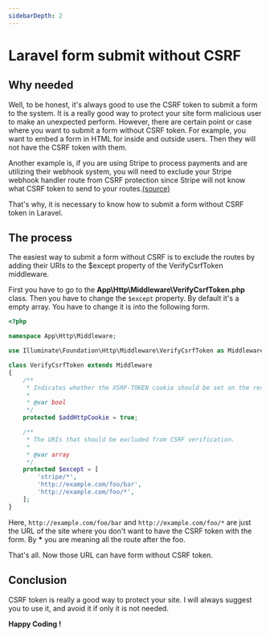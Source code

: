 ```yaml
---
sidebarDepth: 2
---
```


# Laravel form submit without CSRF

## Why needed

Well, to be honest, it's always good to use the CSRF token to submit a form to the system. It is a really good way to protect your site form malicious user to make an unexpected perform. However, there are certain point or case where you want to submit a form without CSRF token. For example, you want to embed a form in HTML for inside and outside users. Then they will not have the CSRF token with them.

Another example is, if you are using Stripe to process payments and are utilizing their webhook system, you will need to exclude your Stripe webhook handler route from CSRF protection since Stripe will not know what CSRF token to send to your routes.[(source)](https://laravel.com/docs/5.7/csrf)

That's why, it is necessary to know how to submit a form without CSRF token in Laravel.


## The process

The easiest way to submit a form without CSRF is to exclude the routes by adding their URIs to the $except property of the VerifyCsrfToken middleware.

First you have to go to the **App\Http\Middleware\VerifyCsrfToken.php** class. Then you have to change the `$except` property. By default it's a empty array. You have to change it is into the following form.

```php
<?php

namespace App\Http\Middleware;

use Illuminate\Foundation\Http\Middleware\VerifyCsrfToken as Middleware;

class VerifyCsrfToken extends Middleware
{
    /**
     * Indicates whether the XSRF-TOKEN cookie should be set on the response.
     *
     * @var bool
     */
    protected $addHttpCookie = true;

    /**
     * The URIs that should be excluded from CSRF verification.
     *
     * @var array
     */
    protected $except = [
        'stripe/*',
        'http://example.com/foo/bar',
        'http://example.com/foo/*',
    ];
}
```
Here, `http://example.com/foo/bar` and `http://example.com/foo/*` are just the URL of the site where you don't want to have the CSRF token with the form. By **\*** you are meaning all the route after the foo.

That's all. Now those URL can have form without CSRF token.

## Conclusion

CSRF token is really a good way to protect your site. I will always suggest you to use it, and avoid it if only it is not needed.

**Happy Coding !**
